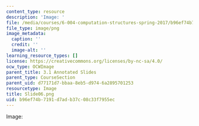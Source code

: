 ```yaml
---
content_type: resource
description: 'Image: '
file: /media/courses/6-004-computation-structures-spring-2017/b96ef74b7191d7adb37c08c33f7955ec_Slide06.png
file_type: image/png
image_metadata:
  caption: ''
  credit: ''
  image-alt: ''
learning_resource_types: []
license: https://creativecommons.org/licenses/by-nc-sa/4.0/
ocw_type: OCWImage
parent_title: 3.1 Annotated Slides
parent_type: CourseSection
parent_uid: d77171d7-bbaa-8eb5-d974-6a2895701253
resourcetype: Image
title: Slide06.png
uid: b96ef74b-7191-d7ad-b37c-08c33f7955ec
---
```

Image: 